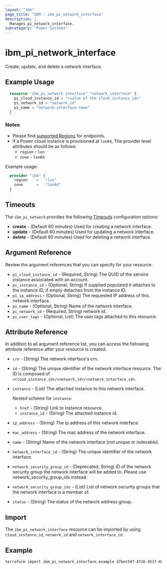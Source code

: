 ```yaml
---
layout: "ibm"
page_title: "IBM : ibm_pi_network_interface"
description: |-
  Manages pi_network_interface.
subcategory: "Power Systems"
---
```


# ibm_pi_network_interface

Create, update, and delete a network interface.

## Example Usage

```terraform
  resource "ibm_pi_network_interface" "network_interface" {
    pi_cloud_instance_id = "<value of the cloud_instance_id>"
    pi_network_id = "network_id"
    pi_name = "network-interface-name"
  }
```

### Notes

- Please find [supported Regions](https://cloud.ibm.com/apidocs/power-cloud#endpoint) for endpoints.
- If a Power cloud instance is provisioned at `lon04`, The provider level attributes should be as follows:
  - `region` - `lon`
  - `zone` - `lon04`
  
Example usage:

  ```terraform
    provider "ibm" {
      region    =   "lon"
      zone      =   "lon04"
    }
  ```

## Timeouts

The `ibm_pi_network` provides the following [Timeouts](https://www.terraform.io/docs/language/resources/syntax.html) configuration options:

- **create** - (Default 60 minutes) Used for creating a network interface.
- **update** - (Default 60 minutes) Used for updating a network interface.
- **delete** - (Default 60 minutes) Used for deleting a network interface.
  
## Argument Reference

Review the argument references that you can specify for your resource.

- `pi_cloud_instance_id` - (Required, String) The GUID of the service instance associated with an account.
- `pi_instance_id` - (Optional, String) If supplied populated it attaches to the instance ID, if empty detaches from the instance ID.
- `pi_ip_address` - (Optional, String) The requested IP address of this network interface.
- `pi_name` - (Optional, String) Name of the network interface.
- `pi_network_id` - (Required, String) network id.
- `pi_user_tags` - (Optional, List) The user tags attached to this resource.

## Attribute Reference

In addition to all argument reference list, you can access the following attribute reference after your resource is created.

- `crn` - (String) The network interface's crn.
- `id` - (String) The unique identifier of the network interface resource. The ID is composed of `<cloud_instance_id>/<network_id>/<network_interface_id>`.
- `instance` - (List) The attached instance to this network interface.

  Nested scheme for `instance`:
  - `href` - (String) Link to instance resource.
  - `instance_id` - (String) The attached instance id.
- `ip_address` - (String) The ip address of this network interface.
- `mac_address` - (String) The mac address of the network interface.
- `name` - (String) Name of the network interface (not unique or indexable).
- `network_interface_id` - (String) The unique identifier of the network interface.
- `network_security_group_id` - (Deprecated, String) ID of the network security group the network interface will be added to. Please use network_security_group_ids instead.
- `network_security_group_ids` - (List) List of network security groups that the network interface is a member of.
- `status` - (String) The status of the network address group.

## Import

The `ibm_pi_network_interface` resource can be imported by using `cloud_instance_id`, `network_id` and `network_interface_id`.

## Example

```bash
terraform import ibm_pi_network_interface.example d7bec597-4726-451f-8a63-e62e6f19c32c/cea6651a-bc0a-4438-9f8a-a0770bbf3ebb/041b186b-9598-4cb9-bf70-966d7b9d1dc8
```

